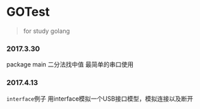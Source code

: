 # GOTest
> for study golang


### 2017.3.30
package main  二分法找中值 最简单的串口使用
### 2017.4.13
`interface`例子
用interface模拟一个USB接口模型，模拟连接以及断开
 
